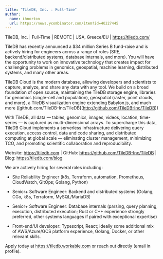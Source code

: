 ```yaml
---
title: "TileDB, Inc. : Full-Time"
author:
  name: ihnorton
  url: https://news.ycombinator.com/item?id=40227445
---
```

TileDB, Inc. | Full-Time | REMOTE | USA, Greece&#x2F;EU | <a href="https:&#x2F;&#x2F;tiledb.com&#x2F;" rel="nofollow">https:&#x2F;&#x2F;tiledb.com&#x2F;</a>

TileDB has recently announced a $34 million Series B fund-raise and is actively hiring for engineers across a range of roles (SRE, backend&#x2F;distributed systems, database internals, and more). You will have the opportunity to work on innovative technology that creates impact for challenging problems in genomics, geospatial, machine learning, distributed systems, and many other areas.

TileDB Cloud is the modern database, allowing developers and scientists to capture, analyze, and share any data with any tool. We build on a broad foundation of open source, maintaining the TileDB storage engine, libraries for genomics (single-cell and population), geospatial (raster, point clouds, and more), a TileDB visualization engine extending Babylon.js, and much more ([github.com&#x2F;TileDB-Inc&#x2F;TileDB](<a href="http:&#x2F;&#x2F;github.com&#x2F;TileDB-Inc&#x2F;TileDB">http:&#x2F;&#x2F;github.com&#x2F;TileDB-Inc&#x2F;TileDB</a>))

With TileDB, all data — tables, genomics, images, videos, location, time-series — is captured as multi-dimensional arrays. To supercharge this data, TileDB Cloud implements a serverless infrastructure delivering query execution, access control, data and code sharing, and distributed computing at global scale — eliminating cluster management, minimizing TCO, and promoting scientific collaboration and reproducibility.

Website: <a href="https:&#x2F;&#x2F;tiledb.com" rel="nofollow">https:&#x2F;&#x2F;tiledb.com</a> | GitHub: <a href="https:&#x2F;&#x2F;github.com&#x2F;TileDB-Inc&#x2F;TileDB">https:&#x2F;&#x2F;github.com&#x2F;TileDB-Inc&#x2F;TileDB</a> | Blog: <a href="https:&#x2F;&#x2F;tiledb.com&#x2F;blog" rel="nofollow">https:&#x2F;&#x2F;tiledb.com&#x2F;blog</a>

We are actively hiring for several roles including:

- Site Reliability Engineer (k8s, Terraform, automation, Prometheus, CloudWatch, GitOps; Golang, Python)

- Senior+ Software Engineer: Backend and distributed systems (Golang, CGo, k8s, Terraform, MySQL&#x2F;MariaDB)

- Senior+ Software Engineer: Database internals (parsing, query planning, execution, distributed execution; Rust or C++ experience strongly preferred, other systems languages if paired with exceptional expertise)

- Front-end&#x2F;UI developer: Typescript, React; ideally some additional mix of AWS&#x2F;Azure&#x2F;GCS platform experience, Golang, Docker, or other relevant skills.

Apply today at <a href="https:&#x2F;&#x2F;tiledb.workable.com" rel="nofollow">https:&#x2F;&#x2F;tiledb.workable.com</a> or reach out directly (email in profile).
